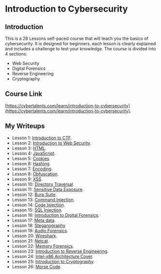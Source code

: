 # Introduction to Cybersecurity

## Introduction

This is a 28 Lessons self-paced course that will teach you the basics of cybersecurity. It is designed for beginners. each lesson is clearly explained and includes a challenge to test your knowledge. The course is divided into 4 sections:

- Web Security
- Digital Forensics
- Reverse Engineering
- Cryptography

## Course Link

[https://cybertalents.com/learn/introduction-to-cybersecurity](https://cybertalents.com/learn/introduction-to-cybersecurity).

## My Writeups

- Lesson 1: [Introduction to CTF](./lesson-1.md).
- Lesson 2: [Introduction to Web Security](./lesson-2.md).
- Lesson 3: [HTML](./lesson-3.md).
- Lesson 4: [JavaScript](./lesson-4.md).
- Lesson 5: [Cookies](./lesson-5.md).
- Lesson 6: [Hashing](./lesson-6.md).
- Lesson 7: [Encoding](./lesson-7.md).
- Lesson 8: [Obfuscation](./lesson-8.md).
- Lesson 9: [XSS](./lesson-9.md).
- Lesson 10: [Directory Traversal](./lesson-10.md).
- Lesson 11: [Sensitive Data Exposure](./lesson-11.md).
- Lesson 12: [Burp Suite](./lesson-12.md).
- Lesson 13: [Command Injection](./lesson-13.md).
- Lesson 14: [Code Injection](./lesson-14.md).
- Lesson 15: [SQL Injection](./lesson-15.md).
- Lesson 16: [Introduction to Digital Forensics](./lesson-16.md).
- Lesson 17: [Meta data](./lesson-17.md).
- Lesson 18: [Steganography](./lesson-18.md).
- Lesson 19: [Audio Forensics](./lesson-19.md).
- Lesson 20: [Wireshark](./lesson-20.md).
- Lesson 21: [Netcat](./lesson-21.md).
- Lesson 22: [Memory Forensics](./lesson-22.md).
- Lesson 23: [Introduction to Reverse Engineering](./lesson-23.md).
- Lesson 24: [Intel-x86 Architecture Cover](./lesson-24.md).
- Lesson 25: [Introduction to Cryptography](./lesson-25.md).
- Lesson 26: [Morse Code](./lesson-26.md).
